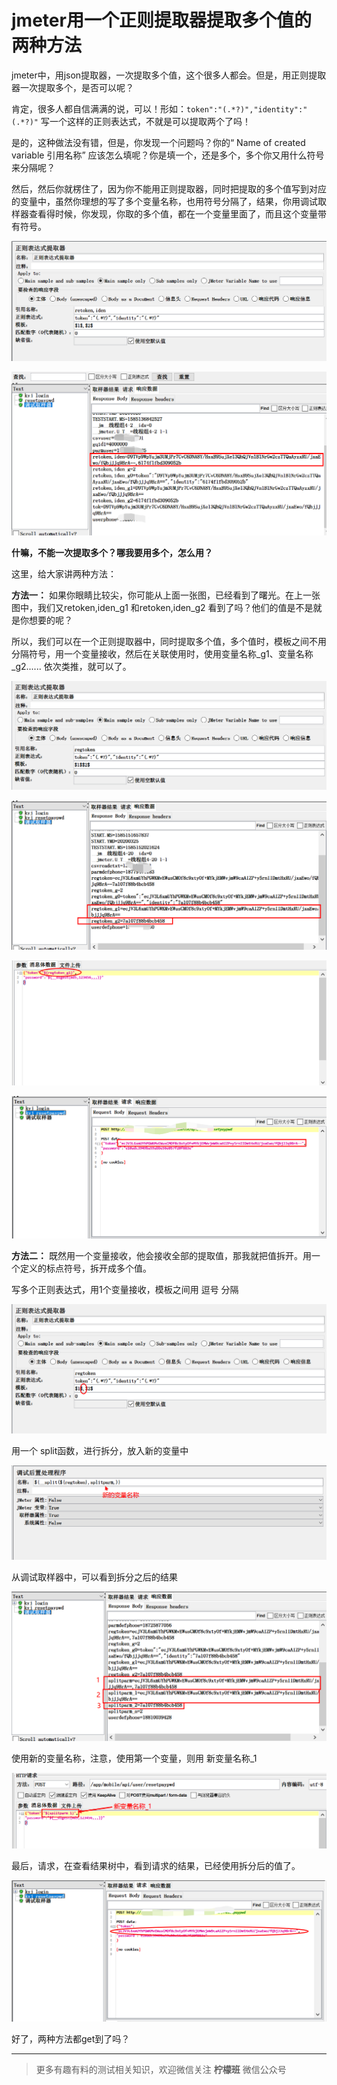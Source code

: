 # jmeter用一个正则提取器提取多个值的两种方法

jmeter中，用json提取器，一次提取多个值，这个很多人都会。但是，用正则提取器一次提取多个，是否可以呢？

肯定，很多人都自信满满的说，可以！形如：`token":"(.*?)","identity":"(.*?)"` 写一个这样的正则表达式，不就是可以提取两个了吗！

是的，这种做法没有错，但是，你发现一个问题吗？你的“ Name of created variable 引用名称” 应该怎么填呢？你是填一个，还是多个，多个你又用什么符号来分隔呢？

然后，然后你就楞住了，因为你不能用正则提取器，同时把提取的多个值写到对应的变量中，虽然你理想的写了多个变量名称，也用符号分隔了，结果，你用调试取样器查看得时候，你发现，你取的多个值，都在一个变量里面了，而且这个变量带有符号。

![Snipaste_20200325_194752](image/Snipaste_20200325_194752.png)

![Snipaste_20200325_194910](image/Snipaste_20200325_194910.png)

**什嘛，不能一次提取多个？哪我要用多个，怎么用？**

这里，给大家讲两种方法：

**方法一：** 如果你眼睛比较尖，你可能从上面一张图，已经看到了曙光。在上一张图中，我们又retoken,iden_g1 和retoken,iden_g2 看到了吗？他们的值是不是就是你想要的呢？

所以，我们可以在一个正则提取器中，同时提取多个值，多个值时，模板之间不用分隔符号，用一个变量接收，然后在关联使用时，使用变量名称\_g1、变量名称\_g2...... 依次类推，就可以了。

![Snipaste_20200325_235955](image/Snipaste_20200325_235955.png)

![Snipaste_20200326_000126](image/Snipaste_20200326_000126.png)

![Snipaste_20200326_000156](image/Snipaste_20200326_000156.png)

![Snipaste_20200326_000244](image/Snipaste_20200326_000244.png)

**方法二：** 既然用一个变量接收，他会接收全部的提取值，那我就把值拆开。用一个定义的标点符号，拆开成多个值。

写多个正则表达式，用1个变量接收，模板之间用 逗号 分隔

![Snipaste_20200326_001920](image/Snipaste_20200326_001920.png)

用一个 split函数，进行拆分，放入新的变量中

![Snipaste_20200326_002004](image/Snipaste_20200326_002004.png)

从调试取样器中，可以看到拆分之后的结果

![Snipaste_20200326_002159](image/Snipaste_20200326_002159.png)

使用新的变量名称，注意，使用第一个变量，则用 新变量名称_1

![Snipaste_20200326_002047](image/Snipaste_20200326_002047.png)

最后，请求，在查看结果树中，看到请求的结果，已经使用拆分后的值了。

![Snipaste_20200326_002249](image/Snipaste_20200326_002249.png)



好了，两种方法都get到了吗？

---

> 更多有趣有料的测试相关知识，欢迎微信关注 **柠檬班** 微信公众号